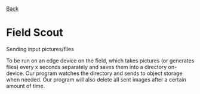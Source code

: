 [Back](../README.md)

# Field Scout

Sending input pictures/files

To be run on an edge device on the field, which takes pictures (or generates files) every x seconds separately and saves them into a directory on-device. Our program watches the directory and sends to object storage when needed. Our program will also delete all sent images after a certain amount of time.

